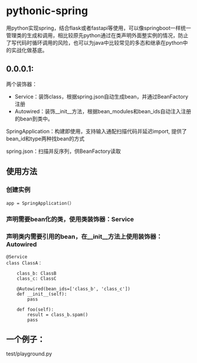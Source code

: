 # pythonic-spring  
用python实现spring，结合flask或者fastapi等使用，可以像springboot一样统一管理类的生成和调用，相比较原先python通过在类声明外面整实例的情况，防止了写代码时循环调用的风险，也可以为java中比较常见的多态和继承在python中的实战化做基底。


## 0.0.0.1:

两个装饰器：

- Service：装饰class，根据spring.json自动生成bean，并通过BeanFactory注册
- Autowired：装饰__init__方法，根据bean_modules和bean_ids自动注入注册的bean到类中。

SpringApplication：构建即使用，支持输入通配扫描代码并延迟import, 提供了bean_id和type两种找bean的方式

spring.json：扫描并反序列，供BeanFactory读取

## 使用方法  
### 创建实例

    app = SpringApplication(）
### 声明需要bean化的类，使用类装饰器：Service  
### 声明类内需要引用的bean，在__init__方法上使用装饰器：Autowired

    @Service
    class ClassA：
    
        class_b: ClassB
        class_c: ClassC
        
        @Autowired(bean_ids=['class_b', 'class_c'])
        def __init__(self):
            pass
            
        def foo(self):
            result = class_b.spam()
            pass
    
    

## 一个例子：

test/playground.py



